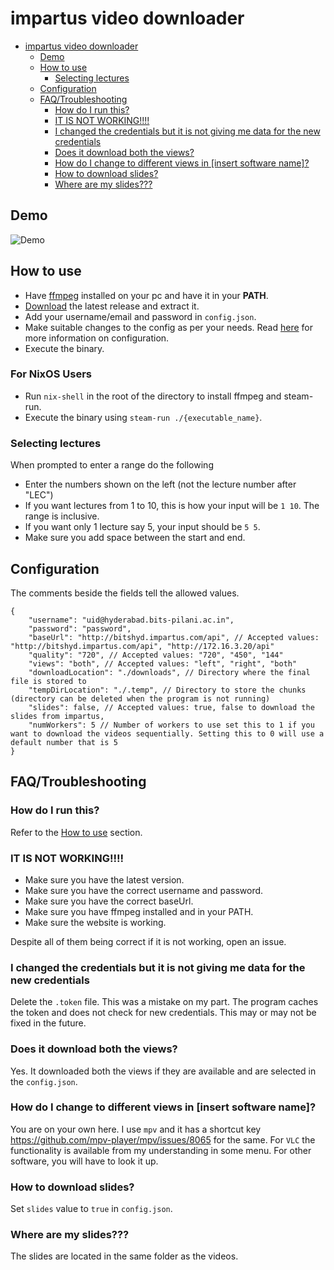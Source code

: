 # impartus video downloader

- [impartus video downloader](#impartus-video-downloader)
  - [Demo](#demo)
  - [How to use](#how-to-use)
    - [Selecting lectures](#selecting-lectures)
  - [Configuration](#configuration)
  - [FAQ/Troubleshooting](#faqtroubleshooting)
    - [How do I run this?](#how-do-i-run-this)
    - [IT IS NOT WORKING!!!!](#it-is-not-working)
    - [I changed the credentials but it is not giving me data for the new credentials](#i-changed-the-credentials-but-it-is-not-giving-me-data-for-the-new-credentials)
    - [Does it download both the views?](#does-it-download-both-the-views)
    - [How do I change to different views in \[insert software name\]?](#how-do-i-change-to-different-views-in-insert-software-name)
    - [How to download slides?](#how-to-download-slides)
    - [Where are my slides???](#where-are-my-slides)

## Demo

![Demo](./assets/demo.gif)

## How to use

-   Have [ffmpeg](https://ffmpeg.org/download.html) installed on your pc and have it in your **PATH**.
-   [Download](https://github.com/pnicto/impartus-video-downloader/releases/latest) the latest release and extract it.
-   Add your username/email and password in `config.json`.
-   Make suitable changes to the config as per your needs. Read [here](#configuration) for more information on configuration.
-   Execute the binary.

### For NixOS Users

-   Run ```nix-shell``` in the root of the directory to install ffmpeg and steam-run.
-   Execute the binary using  ```steam-run ./{executable_name}```.

### Selecting lectures

When prompted to enter a range do the following

-   Enter the numbers shown on the left (not the lecture number after "LEC")
-   If you want lectures from 1 to 10, this is how your input will be `1 10`. The range is inclusive.
-   If you want only 1 lecture say 5, your input should be `5 5`.
-   Make sure you add space between the start and end.

## Configuration

The comments beside the fields tell the allowed values.

```jsonc
{
    "username": "uid@hyderabad.bits-pilani.ac.in",
    "password": "password",
    "baseUrl": "http://bitshyd.impartus.com/api", // Accepted values: "http://bitshyd.impartus.com/api", "http://172.16.3.20/api"
    "quality": "720", // Accepted values: "720", "450", "144"
    "views": "both", // Accepted values: "left", "right", "both"
    "downloadLocation": "./downloads", // Directory where the final file is stored to
    "tempDirLocation": "./.temp", // Directory to store the chunks (directory can be deleted when the program is not running)
    "slides": false, // Accepted values: true, false to download the slides from impartus,
    "numWorkers": 5 // Number of workers to use set this to 1 if you want to download the videos sequentially. Setting this to 0 will use a default number that is 5
}
```

## FAQ/Troubleshooting

### How do I run this?

Refer to the [How to use](#how-to-use) section.

### IT IS NOT WORKING!!!!

-   Make sure you have the latest version.
-   Make sure you have the correct username and password.
-   Make sure you have the correct baseUrl.
-   Make sure you have ffmpeg installed and in your PATH.
-   Make sure the website is working.

Despite all of them being correct if it is not working, open an issue.

### I changed the credentials but it is not giving me data for the new credentials

Delete the `.token` file. This was a mistake on my part. The program caches the token and does not check for new credentials. This may or may not be fixed in the future.

### Does it download both the views?

Yes. It downloaded both the views if they are available and are selected in the `config.json`.

### How do I change to different views in [insert software name]?

You are on your own here. I use `mpv` and it has a shortcut key https://github.com/mpv-player/mpv/issues/8065 for the same. For `VLC` the functionality is available from my understanding in some menu. For other software, you will have to look it up.

### How to download slides?

Set `slides` value to `true` in `config.json`.

### Where are my slides???

The slides are located in the same folder as the videos.
